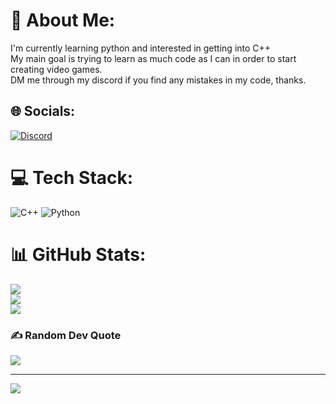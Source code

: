 # 💫 About Me:
I'm currently learning python and interested in getting into C++<br>My main goal is trying to learn as much code as I can in order to start creating video games.<br>DM me through my discord if you find any mistakes in my code, thanks.<br>


## 🌐 Socials:
[![Discord](https://img.shields.io/badge/Discord-%237289DA.svg?logo=discord&logoColor=white)](https://i.imgur.com/rVDPzqD.png) 

# 💻 Tech Stack:
![C++](https://img.shields.io/badge/c++-%2300599C.svg?style=for-the-badge&logo=c%2B%2B&logoColor=white) ![Python](https://img.shields.io/badge/python-3670A0?style=for-the-badge&logo=python&logoColor=ffdd54)
# 📊 GitHub Stats:
![](https://github-readme-stats.vercel.app/api?username=NiteNova&theme=react&hide_border=false&include_all_commits=true&count_private=true)<br/>
![](https://github-readme-streak-stats.herokuapp.com/?user=NiteNova&theme=react&hide_border=false)<br/>
![](https://github-readme-stats.vercel.app/api/top-langs/?username=NiteNova&theme=react&hide_border=false&include_all_commits=true&count_private=true&layout=compact)

### ✍️ Random Dev Quote
![](https://quotes-github-readme.vercel.app/api?type=horizontal&theme=tokyonight)

---
[![](https://visitcount.itsvg.in/api?id=NiteNova&icon=2&color=12)](https://visitcount.itsvg.in)
